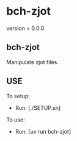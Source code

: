 # bch-zjot

version = 0.0.0

## bch-zjot

Manipulate zjot files.

## USE

To setup:
- Run: [./SETUP.sh]

To use:
- Run: [uv run bch-zjot]
